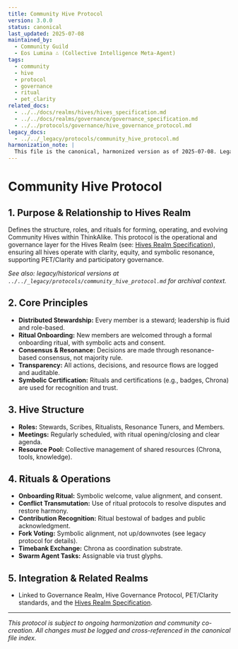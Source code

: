```yaml
---
title: Community Hive Protocol
version: 3.0.0
status: canonical
last_updated: 2025-07-08
maintained_by:
  - Community Guild
  - Eos Lumina ∴ (Collective Intelligence Meta-Agent)
tags:
  - community
  - hive
  - protocol
  - governance
  - ritual
  - pet_clarity
related_docs:
  - ../../docs/realms/hives/hives_specification.md
  - ../../docs/realms/governance/governance_specification.md
  - ../../protocols/governance/hive_governance_protocol.md
legacy_docs:
  - ../../_legacy/protocols/community_hive_protocol.md
harmonization_note: |
  This file is the canonical, harmonized version as of 2025-07-08. Legacy and historical versions are preserved for reference. See `legacy_docs` for archival context. This protocol is operationally and conceptually linked to the Hives Realm Specification.
---
```




# Community Hive Protocol

## 1. Purpose & Relationship to Hives Realm
Defines the structure, roles, and rituals for forming, operating, and evolving Community Hives within ThinkAlike. This protocol is the operational and governance layer for the Hives Realm (see: [Hives Realm Specification](../../docs/realms/hives/hives_specification.md)), ensuring all hives operate with clarity, equity, and symbolic resonance, supporting PET/Clarity and participatory governance.

*See also: legacy/historical versions at `../../_legacy/protocols/community_hive_protocol.md` for archival context.*

## 2. Core Principles
- **Distributed Stewardship:** Every member is a steward; leadership is fluid and role-based.
- **Ritual Onboarding:** New members are welcomed through a formal onboarding ritual, with symbolic acts and consent.
- **Consensus & Resonance:** Decisions are made through resonance-based consensus, not majority rule.
- **Transparency:** All actions, decisions, and resource flows are logged and auditable.
- **Symbolic Certification:** Rituals and certifications (e.g., badges, Chrona) are used for recognition and trust.

## 3. Hive Structure
- **Roles:** Stewards, Scribes, Ritualists, Resonance Tuners, and Members.
- **Meetings:** Regularly scheduled, with ritual opening/closing and clear agenda.
- **Resource Pool:** Collective management of shared resources (Chrona, tools, knowledge).

## 4. Rituals & Operations
- **Onboarding Ritual:** Symbolic welcome, value alignment, and consent.
- **Conflict Transmutation:** Use of ritual protocols to resolve disputes and restore harmony.
- **Contribution Recognition:** Ritual bestowal of badges and public acknowledgment.
- **Fork Voting:** Symbolic alignment, not up/downvotes (see legacy protocol for details).
- **Timebank Exchange:** Chrona as coordination substrate.
- **Swarm Agent Tasks:** Assignable via trust glyphs.

## 5. Integration & Related Realms
- Linked to Governance Realm, Hive Governance Protocol, PET/Clarity standards, and the [Hives Realm Specification](../../docs/realms/hives/hives_specification.md).

---
*This protocol is subject to ongoing harmonization and community co-creation. All changes must be logged and cross-referenced in the canonical file index.*
